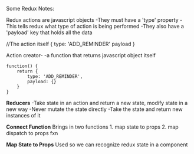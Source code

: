 Some Redux Notes:

Redux actions are javascript objects
    -They must have a 'type' property
        -This tells redux what type of action is being performed
    -They also have a 'payload' key that holds all the data

//The action itself
{
    type: 'ADD_REMINDER'
    payload
}

Action creator- 
    -a function that returns javascript object itself

    function() {
        return {
            type: 'ADD_REMINDER',
            payload: {}
        }
    }

**Reducers**
    -Take state in an action and return a new state, modify state in a new way
    -Never mutate the state directly
        -Take the state and return new instances of it

**Connect Function**
Brings in two functions
    1. map state to props
    2. map dispatch to props fxn

**Map State to Props**
Used so we can recognize redux state in a component